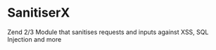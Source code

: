# SanitiserX
Zend 2/3 Module that sanitises requests and inputs against XSS, SQL Injection and more
